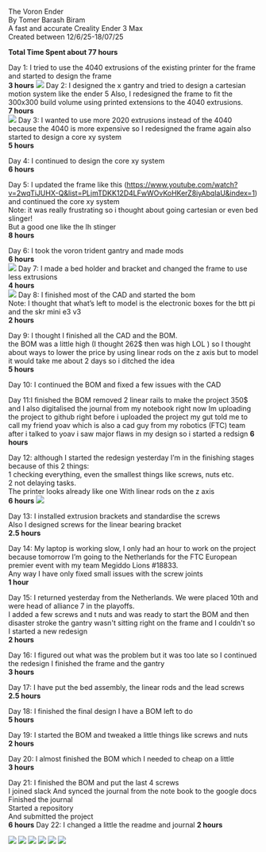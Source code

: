 The Voron Ender  
By Tomer Barash Biram  
A fast and accurate Creality Ender 3 Max    
Created between 12/6/25-18/07/25

**Total Time Spent about 77 hours**

Day 1: I tried to use the 4040 extrusions of the existing printer for the frame and started to design the frame   
**3 hours**
<img src="https://github.com/Tbb15/Voron-Ender/blob/main/Screenshot%202025-06-24%20131417.png">
Day 2: I designed the x gantry and tried to design a cartesian motion system like the ender 5 Also, I redesigned the frame to fit the 300x300 build volume using printed extensions to the 4040 extrusions.  
**7 hours**  
<img src="Screenshot 2025-06-24 131910.png"> 
Day 3: I wanted to use more 2020 extrusions instead of the 4040 because the 4040 is more expensive so I redesigned the frame again also started to design a core xy system  
**5 hours**

Day 4: I continued to design the core xy system  
**6 hours**

Day 5: I updated the frame like this (https://www.youtube.com/watch?v=2wqTiJUHX-Q&list=PLjmTDKK12D4LFwWOvKoHKerZ8iyAbqlaU&index=1) and continued the core xy system  
Note: it was really frustrating so i thought about going cartesian or even bed slinger\!  
But a good one like the lh stinger  
**8 hours**

Day 6: I took the voron trident gantry and made mods   
**6 hours**  
<img src="Screenshot 2025-06-24 133841.png">
Day 7: I made a bed holder and bracket and changed the frame  to use less extrusions  
**4 hours**  
<img src="Screenshot 2025-06-24 134026.png">
Day 8: I finished most of the CAD and started the bom  
Note: I thought that what’s left to model is the electronic boxes for the btt pi and the skr mini e3 v3   
**2 hours**

Day 9: I thought I finished all the CAD and the BOM.  
the BOM was a little high (I thought 262$ then was high LOL ) so I thought about ways to lower the price by using linear rods on the z axis but to model it would take me about 2 days so i ditched the idea  
**5 hours**

Day 10: I continued the BOM and fixed a few issues with the CAD

Day 11:I finished the BOM removed 2 linear rails to make the project 350$ and I also digitalised the journal from my notebook right now Im uploading the project to github
right before i uploaded the project my gut told me to call my friend yoav which is also a cad guy from my robotics (FTC) team
after i talked to yoav i saw major flaws in my design so i started a redsign
**6 hours**  

Day 12: although I started the redesign yesterday I’m in the finishing stages because of this 2 things:  
1 checking everything, even the smallest things like screws, nuts etc.  
2 not delaying tasks.  
The printer looks already like one With linear rods on the z axis  
**6 hours**
<img src="Screenshot 2025-06-25 180849.png">

Day 13: I installed extrusion brackets and standardise the screws  
Also I designed screws for the linear bearing bracket  
**2.5 hours**

Day 14: My laptop is working slow, I only had an hour to work on the project because tomorrow I’m going to the Netherlands for the FTC European premier event with my team Megiddo Lions \#18833.  
Any way I have only fixed small issues with the screw joints  
**1 hour**

Day 15: I returned yesterday from the Netherlands. We were placed 10th and were head of alliance 7 in the playoffs.  
I added a few screws and t nuts and was ready to start the BOM and then disaster stroke the gantry wasn't sitting right on the frame and I couldn't so I started a new redesign  
**2 hours**

Day 16: I figured out what was the problem but it was too late so I continued the redesign I finished the frame and the gantry  
**3 hours**

Day 17: I have put the bed assembly, the linear rods and the lead screws  
**2.5 hours**

Day 18: I finished the final design I have a BOM left to do  
**5 hours**

Day 19: I started the BOM and tweaked a little things like screws and nuts  
**2 hours**

Day 20: I almost finished the BOM which I needed to cheap on a little  
**3 hours**

Day 21: I finished the BOM and put the last 4 screws   
I joined slack And synced the journal from the note book to the google docs  
Finished the journal  
Started a repository  
And submitted the project  
**6 hours**
Day 22: I changed a little the readme and journal
**2 hours**

<img src="Screenshot 2025-07-15 193252.png">
<img src="Screenshot 2025-07-15 193245.png">
<img src="Screenshot 2025-07-15 193241.png">
<img src="Screenshot 2025-07-15 193236.png">
<img src="Screenshot 2025-07-15 193230.png">
<img src="Screenshot 2025-07-15 183059.png">
